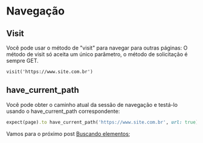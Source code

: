 # Navegação

## Visit
Você pode usar o método de "visit" para navegar para outras páginas:
O método de visit só aceita um único parâmetro, o método de solicitação é sempre GET.

```
visit('https://www.site.com.br')
```

## have_current_path

Você pode obter o caminho atual da sessão de navegação e testá-lo usando o have_current_path correspondente:

```ruby
expect(page).to have_current_path('https://www.site.com.br', url: true)
```

Vamos para o próximo post [Buscando elementos](https://github.com/brunobatista25/best_archer/blob/master/tests/Capybara/05-buscando_elementos.md);
